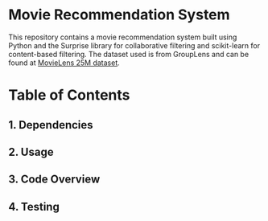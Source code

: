 # Movie Recommendation System
This repository contains a movie recommendation system built using Python and the Surprise library for collaborative filtering and scikit-learn for content-based filtering. The dataset used is from GroupLens and can be found at [MovieLens 25M dataset](https://grouplens.org/datasets/movielens/25m/).

# Table of Contents
## 1. Dependencies
## 2. Usage
## 3. Code Overview
## 4. Testing
